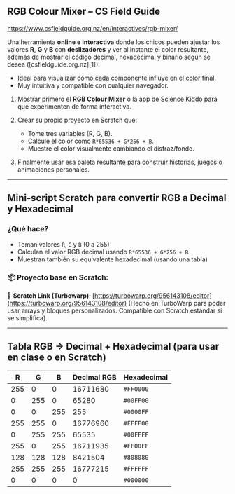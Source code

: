 ## **RGB Colour Mixer – CS Field Guide**

https://www.csfieldguide.org.nz/en/interactives/rgb-mixer/

Una herramienta **online e interactiva** donde los chicos pueden ajustar los valores **R**, **G** y **B** con **deslizadores** y ver al instante el color resultante, además de mostrar el código decimal, hexadecimal y binario según se desea ([csfieldguide.org.nz][1]).

* Ideal para visualizar cómo cada componente influye en el color final.
* Muy intuitiva y compatible con cualquier navegador.


1. Mostrar primero el **RGB Colour Mixer** o la app de Science Kiddo para que experimenten de forma interactiva.
2. Crear su propio proyecto en Scratch que:

   * Tome tres variables (R, G, B).
   * Calcule el color como `R*65536 + G*256 + B`.
   * Muestre el color visualmente cambiando el disfraz/fondo.

3. Finalmente usar esa paleta resultante para construir historias, juegos o animaciones personales.

---
## Mini-script Scratch para convertir RGB a Decimal y Hexadecimal

### ¿Qué hace?

* Toman valores `R`, `G` y `B` (0 a 255)
* Calculan el valor RGB decimal usando `R*65536 + G*256 + B`
* Muestran también su equivalente hexadecimal (usando una tabla)

### 📦 Proyecto base en Scratch:

🔗 **Scratch Link (Turbowarp)**:
[https://turbowarp.org/956143108/editor](https://turbowarp.org/956143108/editor)
(Hecho en TurboWarp para poder usar arrays y bloques personalizados. Compatible con Scratch estándar si se simplifica).

---

## Tabla RGB → Decimal + Hexadecimal (para usar en clase o en Scratch)

| R   | G   | B   | Decimal RGB | Hexadecimal |
| --- | --- | --- | ----------- | ----------- |
| 255 | 0   | 0   | 16711680    | `#FF0000`   |
| 0   | 255 | 0   | 65280       | `#00FF00`   |
| 0   | 0   | 255 | 255         | `#0000FF`   |
| 255 | 255 | 0   | 16776960    | `#FFFF00`   |
| 0   | 255 | 255 | 65535       | `#00FFFF`   |
| 255 | 0   | 255 | 16711935    | `#FF00FF`   |
| 128 | 128 | 128 | 8421504     | `#808080`   |
| 255 | 255 | 255 | 16777215    | `#FFFFFF`   |
| 0   | 0   | 0   | 0           | `#000000`   |


